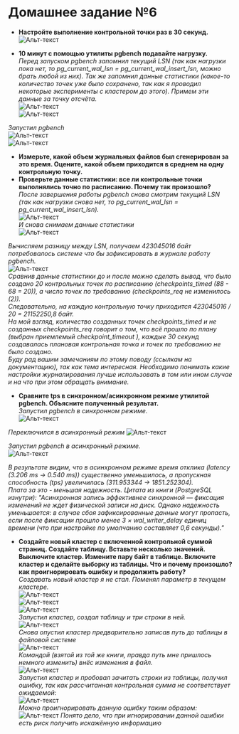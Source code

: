 
# Домашнее задание №6


* **Настройте выполнение контрольной точки раз в 30 секунд.**  
![Альт-текст](Images/HW6/01.png)  

* **10 минут c помощью утилиты pgbench подавайте нагрузку.**  
_Перед запуском pgbench запомнил текущий LSN (так как нагрузки пока нет, то pg_current_wal_lsn = pg_current_wal_insert_lsn, можно брать любой из них).
Так же запомнил данные статистики (какое-то количество точек уже было сохранено, так как я проводил некоторые эксперименты с кластером до этого). Примем эти данные за точку отсчёта._  
![Альт-текст](Images/HW6/02.png)  
![Альт-текст](Images/HW6/03.png)  

_Запустил pgbench_  
![Альт-текст](Images/HW6/03_50.png)  
![Альт-текст](Images/HW6/03_51.png)  

* **Измерьте, какой объем журнальных файлов был сгенерирован за это время. Оцените, какой объем приходится в среднем на одну контрольную точку.**  
* **Проверьте данные статистики: все ли контрольные точки выполнялись точно по расписанию. Почему так произошло?**  
_После завершения работы pgbench снова смотрим текущий LSN (так как нагрузки снова нет, то pg_current_wal_lsn = pg_current_wal_insert_lsn)._  
![Альт-текст](Images/HW6/05.png)  
_И снова снимаем данные статистики_  
![Альт-текст](Images/HW6/04.png)  

_Вычисляем разницу между LSN, получаем 423045016 байт потребовалось системе что бы зафиксировать в журнале работу pgbench._  
![Альт-текст](Images/HW6/06.png)  
_Сравнив данные статистики до и после можно сделать вывод, что было создано 20 контрольных точек по расписанию (checkpoints_timed (88 - 68 = 20)), а число точек по требованию (checkpoints_req не изменилось (2))._  
_Следовательно, на каждую контрольную точку приходится 423045016 / 20 = 21152250,8 байт._  
_На мой взгляд, количество созданных точек checkpoints_timed и не созданных checkpoints_req говорит о том, что всё прошло по плану (выбран приемлемый checkpoint_timeout ), каждые 30 секунд создавалась плановая контрольная точка и точек по требованию не было создано._  
_Буду рад вашим замечаниям по этому поводу (ссылкам на документацию), так как тема интересная. Необходимо понимать какие настройки журналирования лучше использовать в том или ином случае и на что при этом обращать внимание._  

* **Сравните tps в синхронном/асинхронном режиме утилитой pgbench. Объясните полученный результат.**  
_Запустил pgbench в синхронном режиме._  
![Альт-текст](Images/HW6/07.png)  

_Переключился в асинхронный режим_
![Альт-текст](Images/HW6/08.png)  

_Запустил pgbench в асинхронный режиме._  
![Альт-текст](Images/HW6/09.png)  

_В результате видим, что в асинхронном режиме время отклика (latency (3.206 ms -> 0.540 ms)) существенно уменьшилось, а пропускная способность (tps) увеличилась (311.953344 -> 1851.252304)._  
_Плата за это - меньшая надежность. Цитата из книги (PostgreSQL изнутри):
"Асинхронная запись эффективнее синхронной — фиксация изменений не ждет физической записи на диск. Однако надежность уменьшается: в случае сбоя зафиксированные данные могут пропасть, если после
фиксации прошло менее 3 × wal_writer_delay единиц времени (что при настройке по умолчанию составляет 0,6 секунды)."_  


* **Создайте новый кластер с включенной контрольной суммой страниц. Создайте таблицу. Вставьте несколько значений. Выключите кластер. Измените пару байт в таблице. Включите кластер и сделайте выборку из таблицы. Что и почему произошло? как проигнорировать ошибку и продолжить работу?**  
_Создавать новый кластер я не стал. Поменял параметр в текущем кластере._  
![Альт-текст](Images/HW6/10.png)  
![Альт-текст](Images/HW6/11.png)  
![Альт-текст](Images/HW6/12.png)  
_Запустил кластер, создал таблицу и три строки в ней._  
![Альт-текст](Images/HW6/13.png)  
_Снова опустил кластер предварительно записав путь до таблицы в файловой системе_  
![Альт-текст](Images/HW6/14.png)  
_Командой (взятой из той же книги, правда путь мне пришлось немного изменить) внёс изменения в файл._  
![Альт-текст](Images/HW6/15.png)  
_Запустил кластер и пробовал зачитать строки из таблицы, получил ошибку, так как рассчитанная контрольная сумма не соответствует ожидаемой:_  
![Альт-текст](Images/HW6/16.png)  
_Можно проигнорировать данную ошибку таким образом:_  
![Альт-текст](Images/HW6/17.png)
_Понято дело, что при игнорировании данной ошибки есть риск получить искажённую информацию_

